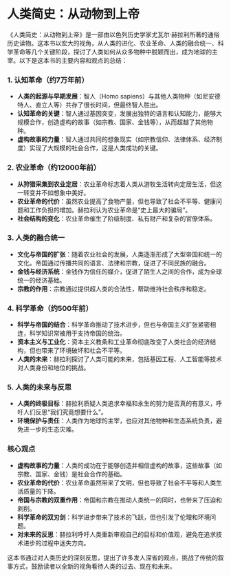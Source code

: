 # 人类简史：从动物到上帝

《人类简史：从动物到上帝》是一部由以色列历史学家尤瓦尔·赫拉利所著的通俗历史读物。这本书以宏大的视角，从人类的进化、农业革命、人类的融合统一、科学革命等几个关键阶段，探讨了人类如何从众多物种中脱颖而出，成为地球的主宰。以下是这本书的主要内容和观点的总结：

### 1. **认知革命（约7万年前）**
- **人类的起源与早期发展**：智人（Homo sapiens）与其他人类物种（如尼安德特人、直立人等）共存了很长时间，但最终智人胜出。
- **认知革命的关键**：智人通过基因突变，发展出独特的语言和认知能力，能够大规模合作，创造虚构的故事（如宗教、国家、金钱等），从而超越了其他物种。
- **虚构故事的力量**：智人通过共同的想象现实（如宗教信仰、法律体系、经济制度）实现了大规模的社会合作，这是人类成功的关键。

### 2. **农业革命（约12000年前）**
- **从狩猎采集到农业定居**：农业革命标志着人类从游牧生活转向定居生活，但这一转变并不如想象中美好。
- **农业革命的代价**：虽然农业提高了食物产量，但也导致了社会不平等、健康问题和工作负担的增加。赫拉利认为农业革命是“史上最大的骗局”。
- **社会结构的变化**：农业革命催生了阶级制度、私有财产和复杂的官僚体系。

### 3. **人类的融合统一**
- **文化与帝国的扩张**：随着农业社会的发展，人类逐渐形成了大型帝国和统一的文化。帝国通过传播共同的语言、法律和宗教，促进了不同民族的融合。
- **金钱与经济系统**：金钱作为信任的媒介，促进了陌生人之间的合作，成为全球统一的经济基础。
- **宗教的作用**：宗教通过提供超人类的合法性，帮助维持社会秩序和稳定。

### 4. **科学革命（约500年前）**
- **科学与帝国的结合**：科学革命推动了技术进步，但也与帝国主义扩张紧密相连，科学知识常被用于支持帝国的统治。
- **资本主义与工业化**：资本主义教条和工业革命彻底改变了人类社会的经济结构，但也带来了环境破坏和社会不平等。
- **人类的未来**：赫拉利探讨了人类可能的未来，包括基因工程、人工智能等技术对人类身份和地位的挑战。

### 5. **人类的未来与反思**
- **人类的终极目标**：赫拉利质疑人类追求幸福和永生的努力是否真的有意义，呼吁人们反思“我们究竟想要什么”。
- **环境保护与责任**：人类作为地球的主宰，也应对其他物种和生态系统负责，避免进一步的生态灾难。

### 核心观点
- **虚构故事的力量**：人类的成功在于能够创造并相信虚构的故事，这些故事（如宗教、国家、金钱）是社会合作的基础。
- **农业革命的代价**：农业革命虽然带来了文明，但也导致了社会不平等和人类生活质量的下降。
- **帝国与宗教的双重作用**：帝国和宗教在推动人类统一的同时，也带来了压迫和剥削。
- **科学革命的双刃剑**：科学进步带来了技术的飞跃，但也引发了伦理和环境问题。
- **对未来的反思**：赫拉利呼吁人类重新审视自己的目标和价值观，避免在追求技术进步的过程中迷失方向。

这本书通过对人类历史的深刻反思，提出了许多发人深省的观点，挑战了传统的叙事方式，鼓励读者以全新的视角看待人类的过去、现在和未来。
